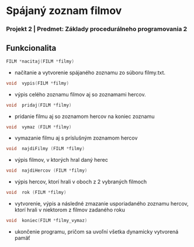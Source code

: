 # Spájaný zoznam filmov

### Projekt 2 | Predmet:  Základy procedurálneho programovania 2

## Funkcionalita

```c 
FILM *nacitaj(FILM *filmy)
```
-   načítanie a vytvorenie spájaného zoznamu zo súboru filmy.txt.
```c 
void  vypis(FILM *filmy)
```
-   výpis celého zoznamu filmov aj so zoznamami hercov.
```c 
void  pridaj(FILM *filmy)
```
-  pridanie filmu aj so zoznamom hercov na koniec zoznamu
```c 
void  vymaz (FILM *filmy)
```
-   vymazanie filmu aj s príslušným zoznamom hercov
```c 
void  najdiFilmy (FILM *filmy)
```
-   výpis filmov, v ktorých hral daný herec
```c 
void  najdiHercov (FILM *filmy)
```
-   výpis hercov, ktorí hrali v oboch z 2 vybraných filmoch
```c 
void  rok (FILM *filmy) 
```
-   vytvorenie, výpis a následné zmazanie usporiadaného zoznamu hercov, ktorí hrali v niektorom z filmov zadaného roku
```c 
void  koniec(FILM *filmy_vymaz)
```
-   ukončenie programu, pričom sa uvoľní všetka dynamicky vytvorená pamäť
